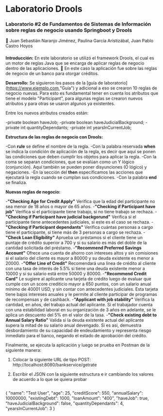 # Laboratorio Drools 

### Laboratorio #2 de Fundamentos de Sistemas de Información sobre reglas de negocio usando Springboot y Drools

:busts_in_silhouette: Juan Sebastián Naranjo Jiménez, Paulina García Aristizábal, Juan Pablo Castro Hoyos

###

**Introducción:** En este laboratorio se utilizó el framework Drools, el cual es un motor de reglas Java que se encarga de aplicar reglas de negocio dentro de las aplicaciones. 
:money_with_wings: En este caso la aplicación fue sobre las reglas de negocio de un banco para otorgar créditos.

**Desarrollo:** Se siguieron los pasos de la [guía de laboratorio]([https://www.ejemplo.com ](https://docs.google.com/document/d/1d10WJ7EWBvuSx1z00uwjQsLc72wKuRwCcG95FxDikXI/edit?usp=sharing)"Guía") y adicional a eso se crearon 10 reglas de negocio nuevas. Para esto es fundamental tener en cuenta los atributos que tiene el modelo "Participant", para algunas reglas se crearon nuevos atributos y para otras se usaron algunos ya existentes.

Entre los nuevos atributos creados están:

-private boolean haveJob;
-private boolean haveJudicialBackground;
-private int quantityDependants;
-private int yearsInCurrentJob;

**Estructura de las reglas de negocio con Drools:**

-Con **rule** se define el nombre de la regla. 
-Con la palabra reservada **when** se indica la condición de aplicación de la regla, es decir que aquí se ponen las condiciones que deben cumplir los objetos para aplicar la regla.
-Con la coma se separan condiciones, que se evalúan como un Y lógico (conjunción). Aquí también se pueden poner disyunciones (O lógico) y negaciones.
-En la sección del **then** especificamos las acciones que ejecutará la regla cuando se cumplan sus condiciones.
-Con la palabra **end** se finaliza.

**Nuevas reglas de negocio:**

-**"Checking Age for Credit Apply"** Verifica que la edad del participante no sea menor de 18 años o mayor de 65 años.
-**"Checking if Participant have job"** Verifica si el participante tiene trabajo, si no tiene trabajo se rechaza.
-**"Checking if Participant have judicial backgorund"** Verifica si el participante tiene antecedentes judiciales, si este es el caso se rechaza.
-**"Checking if Participant dependants"** Verifica cuántas personas a cargo tiene el participante, si tiene más de 3 personas a cargo se rechaza.
-**"Check Loan Eligibility"** Aprueba un préstamos si el cliente tiene un puntaje de crédito superior a 700 y si su salario es más del doble de la cantidad solicitada del préstamo.
-**"Recommend Preferred Savings Account"** Ofrece una cuenta de ahorro con intereses altos y sin comisiones si el salario del cliente es mayor a 80000 y su deuda existente es menor a 20000.
-**"Offer Line of Credit"** Recomendará una línea de crédito al cliente con una tasa de interés de 5.5% si tiene una deuda existente menor a 10000 y si su salario está entre 50000 y 80000.
-**"Recommend Credit Card"** Le sugiere al aplicante una tarjeta de crédito luego de evaluar que cumple con un score crediticio mayor a 650 puntos, con un salario anual mínimo de 40001 USD, y sin contar con antecedentes judiciales. Esta tarjeta tiene bajos intereses anuales y le permite al cliente participar de programas de recompensas y de cashback.
-**"Applicant with job stability"** Verifica la cantidad, en años, del trabajo actual del aplicante. Si el trabajador cuenta con una estabilidad laboral en su organización de 3 años en adelante, se le aplica un descuento del 5% en el valor de la tasa.
-**"Check existing debt to Annual Salary Ratio"** Valida si la deuda existente actual del aplicante supera la mitad de su salario anual devengado. Si es así, demuestra desbordamiento de su capacidad de endeudamiento y representa riesgo inmediato para el banco, negando el estado de aprobación del crédito.

Finalmente, se ejecuta la aplicación y luego se prueba en Postman de la siguiente manera:

1. Colocar la siguiente URL de tipo POST: http://localhost:8080/bankservice/getrate
2. Escribir el JSON con la siguiente estructura e ir cambiando los valores de acuerdo a lo que se quiera probar

   ```json
  {
    "name": "Test User",
    "age": 25,
    "creditScore": 550,
    "annualSalary": 10000000,
    "existingDebt": 1000,
    "loanAmount": "400",
    "haveJob": true,
    "haveJudicialBackground": false,
    "quantityDependants": 4,
    "yearsInCurrentJob": 3
  }

